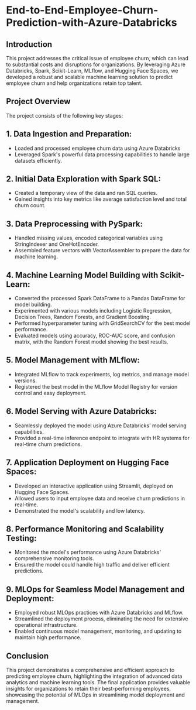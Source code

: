 # End-to-End-Employee-Churn-Prediction-with-Azure-Databricks

## Introduction

This project addresses the critical issue of employee churn, which can lead to substantial costs and disruptions for organizations. By leveraging Azure Databricks, Spark, Scikit-Learn, MLflow, and Hugging Face Spaces, we developed a robust and scalable machine learning solution to predict employee churn and help organizations retain top talent.

## Project Overview

The project consists of the following key stages:

## 1. Data Ingestion and Preparation:

* Loaded and processed employee churn data using Azure Databricks
* Leveraged Spark's powerful data processing capabilities to handle large datasets efficiently.

## 2. Initial Data Exploration with Spark SQL:

* Created a temporary view of the data and ran SQL queries.
* Gained insights into key metrics like average satisfaction level and total churn count.

## 3. Data Preprocessing with PySpark:

* Handled missing values, encoded categorical variables using StringIndexer and OneHotEncoder.
* Assembled feature vectors with VectorAssembler to prepare the data for machine learning.

## 4. Machine Learning Model Building with Scikit-Learn:

* Converted the processed Spark DataFrame to a Pandas DataFrame for model building.
* Experimented with various models including Logistic Regression, Decision Trees, Random Forests, and Gradient Boosting.
* Performed hyperparameter tuning with GridSearchCV for the best model performance.
* Evaluated models using accuracy, ROC-AUC score, and confusion matrix, with the Random Forest model showing the best results.

## 5. Model Management with MLflow:

* Integrated MLflow to track experiments, log metrics, and manage model versions.
* Registered the best model in the MLflow Model Registry for version control and easy deployment.
  
## 6. Model Serving with Azure Databricks:

* Seamlessly deployed the model using Azure Databricks' model serving capabilities.
* Provided a real-time inference endpoint to integrate with HR systems for real-time churn predictions.
  
## 7. Application Deployment on Hugging Face Spaces:

* Developed an interactive application using Streamlit, deployed on Hugging Face Spaces.
* Allowed users to input employee data and receive churn predictions in real-time.
* Demonstrated the model's scalability and low latency.

## 8. Performance Monitoring and Scalability Testing:

* Monitored the model's performance using Azure Databricks' comprehensive monitoring tools.
* Ensured the model could handle high traffic and deliver efficient predictions.

## 9. MLOps for Seamless Model Management and Deployment:

* Employed robust MLOps practices with Azure Databricks and MLflow.
* Streamlined the deployment process, eliminating the need for extensive operational infrastructure.
* Enabled continuous model management, monitoring, and updating to maintain high performance.
  
## Conclusion

This project demonstrates a comprehensive and efficient approach to predicting employee churn, highlighting the integration of advanced data analytics and machine learning tools. The final application provides valuable insights for organizations to retain their best-performing employees, showcasing the potential of MLOps in streamlining model deployment and management.
